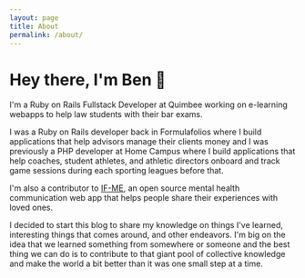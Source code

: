 ```yaml
---
layout: page
title: About
permalink: /about/
---
```


# Hey there, I'm Ben 👋

I'm a Ruby on Rails Fullstack Developer at Quimbee working on e-learning webapps to help law students with their bar exams.

I was a Ruby on Rails developer back in Formulafolios where I build applications that help advisors manage their clients money and I was previously a PHP developer at Home Campus where I build applications that help coaches, student athletes, and athletic directors onboard and track game sessions during each sporting leagues before that.

I'm also a contributor to [IF-ME](https://github.com/ifmeorg/ifme), an open source mental health communication web app that helps people share their experiences with loved ones.

I decided to start this blog to share my knowledge on things I've learned, interesting things that comes around, and other endeavors. I'm big on the idea that we learned something from somewhere or someone and the best thing we can do is to contribute to that giant pool of collective knowledge and make the world a bit better than it was one small step at a time.
